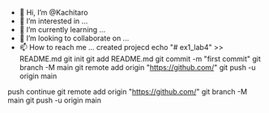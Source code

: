 - 👋 Hi, I’m @Kachitaro
- 👀 I’m interested in ...
- 🌱 I’m currently learning ...
- 💞️ I’m looking to collaborate on ...
- 📫 How to reach me ...
created projecd
echo "# ex1_lab4" >> README.md
git init
git add README.md
git commit -m "first commit"
git branch -M main
git remote add origin "https://github.com/"
git push -u origin main

push continue
git remote add origin "https://github.com/"
git branch -M main
git push -u origin main

<!---
Kachitaro/Kachitaro is a ✨ special ✨ repository because its `README.md` (this file) appears on your GitHub profile.
You can click the Preview link to take a look at your changes.
--->
